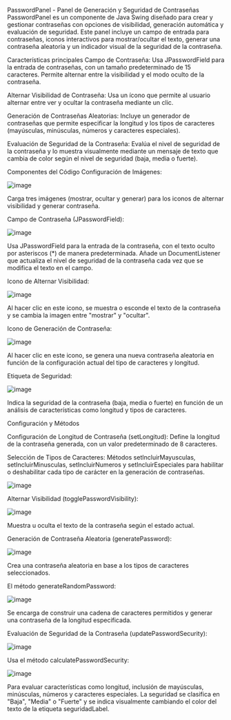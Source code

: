 PasswordPanel - Panel de Generación y Seguridad de Contraseñas
PasswordPanel es un componente de Java Swing diseñado para crear y gestionar contraseñas con opciones de visibilidad, generación automática y evaluación de seguridad. Este panel incluye un campo de entrada para contraseñas, iconos interactivos para mostrar/ocultar el texto, generar una contraseña aleatoria y un indicador visual de la seguridad de la contraseña.

Características principales
Campo de Contraseña: Usa JPasswordField para la entrada de contraseñas, con un tamaño predeterminado de 15 caracteres. Permite alternar entre la visibilidad y el modo oculto de la contraseña.

Alternar Visibilidad de Contraseña: Usa un ícono que permite al usuario alternar entre ver y ocultar la contraseña mediante un clic.

Generación de Contraseñas Aleatorias: Incluye un generador de contraseñas que permite especificar la longitud y los tipos de caracteres (mayúsculas, minúsculas, números y caracteres especiales).

Evaluación de Seguridad de la Contraseña: Evalúa el nivel de seguridad de la contraseña y lo muestra visualmente mediante un mensaje de texto que cambia de color según el nivel de seguridad (baja, media o fuerte).

Componentes del Código
Configuración de Imágenes:

![image](https://github.com/user-attachments/assets/bf439d72-0b94-407e-b5e5-bfd867ebee87)

Carga tres imágenes (mostrar, ocultar y generar) para los iconos de alternar visibilidad y generar contraseña.

Campo de Contraseña (JPasswordField):

![image](https://github.com/user-attachments/assets/f9cdec7d-cbda-42f0-a3eb-5c61bba68002)

Usa JPasswordField para la entrada de la contraseña, con el texto oculto por asteriscos (*) de manera predeterminada.
Añade un DocumentListener que actualiza el nivel de seguridad de la contraseña cada vez que se modifica el texto en el campo.

Icono de Alternar Visibilidad:

![image](https://github.com/user-attachments/assets/69526f48-d474-4bc5-8603-e10a6d282636)

Al hacer clic en este icono, se muestra o esconde el texto de la contraseña y se cambia la imagen entre "mostrar" y "ocultar".

Icono de Generación de Contraseña:

![image](https://github.com/user-attachments/assets/dfbae89d-a4ed-4997-b69d-1d5dd3f80234)

Al hacer clic en este icono, se genera una nueva contraseña aleatoria en función de la configuración actual del tipo de caracteres y longitud.

Etiqueta de Seguridad:

![image](https://github.com/user-attachments/assets/cb4ccf83-e1e2-42db-97bb-6b7875e61686)

Indica la seguridad de la contraseña (baja, media o fuerte) en función de un análisis de características como longitud y tipos de caracteres.


Configuración y Métodos

Configuración de Longitud de Contraseña (setLongitud): Define la longitud de la contraseña generada, con un valor predeterminado de 8 caracteres.

Selección de Tipos de Caracteres: Métodos setIncluirMayusculas, setIncluirMinusculas, setIncluirNumeros y setIncluirEspeciales para habilitar o deshabilitar cada tipo de carácter en la generación de contraseñas.


![image](https://github.com/user-attachments/assets/1a282c71-6443-43ef-b4c1-6814c4486567)


Alternar Visibilidad (togglePasswordVisibility):

![image](https://github.com/user-attachments/assets/fcb2a6a4-e64d-4428-a584-b2d47ae46592)

Muestra u oculta el texto de la contraseña según el estado actual.

Generación de Contraseña Aleatoria (generatePassword):

![image](https://github.com/user-attachments/assets/3a6d50fb-8bad-45ac-9fa5-8cfbe34dd047)

Crea una contraseña aleatoria en base a los tipos de caracteres seleccionados.

El método generateRandomPassword: 

![image](https://github.com/user-attachments/assets/199f99f6-613a-4349-a827-a91c31dc9021)

Se encarga de construir una cadena de caracteres permitidos y generar una contraseña de la longitud especificada.

Evaluación de Seguridad de la Contraseña (updatePasswordSecurity):

![image](https://github.com/user-attachments/assets/470140e9-87e4-47be-95ed-8ffa6887b8f6)

Usa el método calculatePasswordSecurity: 

![image](https://github.com/user-attachments/assets/9701fcc7-173d-472b-9f32-eaa1b1f60494)

Para evaluar características como longitud, inclusión de mayúsculas, minúsculas, números y caracteres especiales.
La seguridad se clasifica en "Baja", "Media" o "Fuerte" y se indica visualmente cambiando el color del texto de la etiqueta seguridadLabel.
